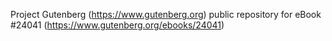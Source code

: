 Project Gutenberg (https://www.gutenberg.org) public repository for eBook #24041 (https://www.gutenberg.org/ebooks/24041)
